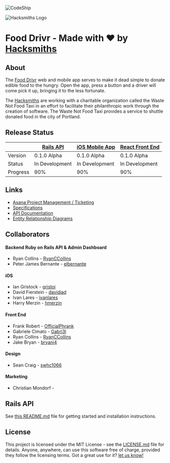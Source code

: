 ![CodeShip](https://codeship.com/projects/82a23e20-5902-0134-0e4b-3ee926b7dc7a/status?branch=master)

![Hacksmiths Logo](https://rawgit.com/teamhacksmiths/food-drivr-backend/master/.github/assets/hacksmiths-logo.png)

# Food Drivr - Made with ❤️ by [Hacksmiths](http://hacksmiths.io)

## About
The [Food Drivr](http://fooddrivr.com) web and mobile app serves to make it dead simple to donate edible food to the hungry.  Open the app, press a button and a driver will come pick it up, bringing it to the less fortunate.

The [Hacksmiths](http://hacksmiths.io) are working with a charitable organization called the Waste Not Food Taxi in an effort to facilitate their philanthropic work through the creation of software.  The Waste Not Food Taxi provides a service to shuttle donated food in the city of Portland.

## Release Status

|          | [Rails API](https://github.com/teamhacksmiths/food-drivr-backend) | [iOS Mobile App](https://github.com/teamhacksmiths/food-drivr-ios) | [React Front End](https://github.com/teamhacksmiths/food-drivr-frontend) |
|----------|-------------------------------------------------------------------|--------------------------------------------------------------------|--------------------------------------------------------------------------|
| Version  | 0.1.0 Alpha                                                       | 0.1.0 Alpha                                                        | 0.1.0 Alpha                                                              |
| Status   | In Development                                                    | In Development                                                     | In Development                                                           |
| Progress | 90%                                                               | 90%                                                                | 90%                                                                      |

## Links
* [Asana Project Management / Ticketing](https://app.asana.com/0/94684923468934)
* [Specifications](https://docs.google.com/document/d/1JCQDv0QcZB6NGKWcgWc3PVjYTCLtYUbnEOlyPy5f7ZA/edit?usp=sharing)
* [API Documentation](http://teamhacksmiths.github.io/food-drivr-api-documentation/)
* [Entity Relationship Diagrams](https://www.lucidchart.com/documents/view/04f97352-911c-45c8-8fd2-cf457c40f7d2)

## Collaborators

#### Backend Ruby on Rails API & Admin Dashboard
* Ryan Collins - [RyanCCollins](https://github.com/RyanCCollins)
* Peter James Bernante - [elbernante](https://github.com/elbernante)

#### iOS
* Ian Gristock - [gristoi](https://github.com/gristoi)
* David Fierstein - [davidiad](https://github.com/davidiad)
* Ivan Lares - [ivanlares](https://github.com/ivanlares)
* Harry Merzin - [hmerzin](https://github.com/hmerzin)

#### Front End
* Frank Robert - [OfficialPhrank](https://github.com/OfficialPhrank)
* Gabriele Cimato - [Gabri3l](https://github.com/Gabri3l)
* Ryan Collins - [RyanCCollins](htts://github.com/RyanCCollins)
* Jake Bryan - [bryanj4](https://github.com/bryanj4)

#### Design
* Sean Craig - [swhc1066](https://github.com/swhc1066)

#### Marketing
* Christian Mondorf - []()

## Rails API
See [this README.md](https://github.com/teamhacksmiths/food-drivr/tree/master/app/README.md) file for getting started and installation instructions.


## License
This project is licensed under the MIT License - see the [LICENSE.md](LICENSE.md) file for details.  Anyone, anywhere, can use this software free of charge, provided they follow the licensing terms. Got a great use for it?  [let us know!](mailto:admin@hackmiths.io)
